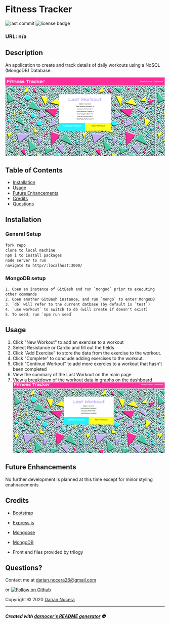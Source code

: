 # Fitness Tracker

![last commit](https://img.shields.io/github/last-commit/darnocer/NoSQL-Fitness-Tracker?style=flat-square) ![license badge](https://img.shields.io/github/license/darnocer/NoSQL-Fitness-Tracker?style=flat-square)


### URL: n/a

## Description

An application to create and track details of daily workouts using a NoSQL (MongoDB) Database.

![fitness tracker](public/images/home.png)


## Table of Contents

* [Installation](#installation)
* [Usage](#usage)
* [Future Enhancements](#future-enhancements)
* [Credits](#Credits)
* [Questions](#questions)


## Installation

### General Setup
```
fork repo
clone to local machine 
npm i to install packages
node server to run
navigate to http//:localhost:3000/
```
### MongoDB setup
```
1. Open an instance of GitBash and run `mongod` prior to executing other commands
2. Open another GitBash instance, and run `mongo` to enter MongoDB
3. `db` will refer to the current datbase (by default is `test`)
4. `use workout` to switch to db (will create if doesn't exist)
5. To seed, run `npm run seed`
```

## Usage

1. Click "New Workout" to add an exercise to a workout 
2. Select Resistance or Cardio and fill out the fields 
3. Click "Add Exercise" to store the data from the exercise to the workout. 
4. Click "Complete" to conclude adding exercises to the workout.  
5. Click "Continue Workout" to add more exercies to a workout that hasn't been completed 
6. View the summary of the Last Workout on the main page 
7. View a breakdown of the workout data in graphs on the dashboard
![demo](public/images/demo.gif)


## Future Enhancements
No further development is planned at this time except for minor styling enahnacements


## Credits

* [Bootstrap](https://getbootstrap.com/)

* [Express.js](https://www.npmjs.com/package/express)

* [Mongoose](https://www.npmjs.com/package/mongoose)

* [MongoDB](https://www.mongodb.com/)

* Front end files provided by trilogy


## Questions?

Contact me at [darian.nocera26@gmail.com](mailto:darian.nocera26@gmail.com) 

or [![Follow on Github](https://img.shields.io/github/followers/darnocer?label=Follow&style=social)](http://www.github.com/darnocer)

Copyright © 2020 [Darian Nocera](http://www.github.com/darnocer)

---

##### _Created with [darnocer's README generator](https://github.com/darnocer/Node.js-and-ES6-README-Generator)_ 👽

